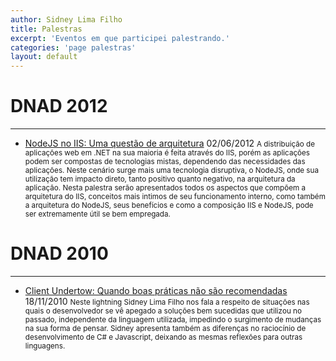 ```yaml
---
author: Sidney Lima Filho
title: Palestras
excerpt: 'Eventos em que participei palestrando.'
categories: 'page palestras'
layout: default
---
```


# DNAD 2012
---

+   <a href="http://www.slideshare.net/sidneyfilho/dnad-2012-iis-uma-questo-de-arquitetura-13202632" target="_blank">NodeJS no IIS: Uma questão de arquitetura</a>
    <time>02/06/2012</time>
    <small>
        A distribuição de aplicações web em .NET na sua maioria é feita através do IIS, porém as aplicações podem ser compostas de tecnologias mistas, dependendo das necessidades das aplicações. Neste cenário surge mais uma tecnologia disruptiva, o NodeJS, onde sua utilização tem impacto direto, tanto positivo quanto negativo, na arquitetura da aplicação. Nesta palestra serão apresentados todos os aspectos que compõem a arquitetura do IIS, conceitos mais intimos de seu funcionamento interno, como também a arquitetura do NodeJS, seus benefícios e como a composição IIS e NodeJS, pode ser extremamente útil se bem empregada.
    </small>

# DNAD 2010
---

+   <a href="http://www.infoq.com/br/presentations/dnadlightningsidney" target="_blank">Client Undertow: Quando boas práticas não são recomendadas</a>
    <time>18/11/2010</time>
    <small>
        Neste lightning Sidney Lima Filho nos fala a respeito de situações nas quais o desenvolvedor se vê apegado a soluções bem sucedidas que utilizou no passado, independente da linguagem utilizada, impedindo o surgimento de mudanças na sua forma de pensar. Sidney apresenta também as diferenças no raciocínio de desenvolvimento de C# e Javascript, deixando as mesmas reflexões para outras linguagens.
    </small>

